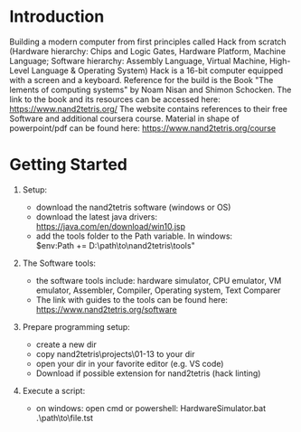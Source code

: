 # Introduction
Building a modern computer from first principles called Hack from scratch (Hardware hierarchy: Chips and Logic Gates, Hardware Platform, Machine Language; Software hierarchy: Assembly Language, Virtual Machine, High-Level Language & Operating System)
Hack is a 16-bit computer equipped with a screen and a keyboard. 
Reference for the build is the Book "The lements of computing systems" by Noam Nisan and Shimon Schocken.
The link to the book and its resources can be accessed here: https://www.nand2tetris.org/
The website contains references to their free Software and additional coursera course.
Material in shape of powerpoint/pdf can be found here: https://www.nand2tetris.org/course

# Getting Started
1. Setup:
    - download the nand2tetris software (windows or OS)
    - download the latest java drivers: https://java.com/en/download/win10.jsp
    - add the tools folder to the Path variable. 
        In windows:  
        $env:Path += D:\path\to\nand2tetris\tools"

2. The Software tools:
    - the software tools include: hardware simulator, CPU emulator, VM emulator, Assembler, Compiler, Operating system, Text Comparer
    - The link with guides to the tools can be found here: https://www.nand2tetris.org/software

3. Prepare programming setup:
    - create a new dir
    - copy nand2tetris\projects\01-13 to your dir
    - open your dir in your favorite editor (e.g. VS code)
    - Download if possible extension for nand2tetris (hack linting)

4. Execute a script:
    - on windows: open cmd or powershell:
        HardwareSimulator.bat .\path\to\file.tst